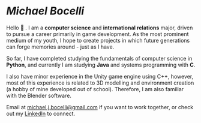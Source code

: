# *Michael Bocelli*
Hello 👋 . I am a **computer science** and **international relations** major, driven to pursue a career primarily in game development. As the most prominent medium of my youth, I hope to create projects in which future generations can forge memories around - just as I have.

So far, I have completed studying the fundamentals of computer science in **Python**, and currently I am studying **Java** and systems programming with **C**.

I also have minor experience in the Unity game engine using C++, however, most of this experience is related to 3D modelling and environment creation (a hobby of mine developed out of school). Therefore, I am also familiar with the Blender software.

Email at michael.j.bocelli@gmail.com if you want to work together, or check out my [LinkedIn](https://www.linkedin.com/in/michael-bocelli/) to connect.
